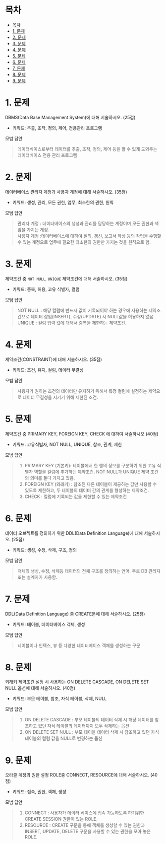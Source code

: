 # 목차

- [목차](#목차)
- [1. 문제](#1-문제)
- [2. 문제](#2-문제)
- [3. 문제](#3-문제)
- [4. 문제](#4-문제)
- [5. 문제](#5-문제)
- [6. 문제](#6-문제)
- [7. 문제](#7-문제)
- [8. 문제](#8-문제)
- [9. 문제](#9-문제)

# 1. 문제

DBMS(Data Base Management System)에 대해 서술하시오. (25점)

* 키워드: 추출, 조작, 정의, 제어, 전용관리 프로그램

모범 답안
> 데이터베이스로부터 데이터를 추출, 조작, 정의, 제어 등을 할 수 있게 도와주는 데이터베이스 전용 관리 프로그램
# 2. 문제

데이터베이스 관리자 계정과 사용자 계정에 대해 서술하시오. (35점)

* 키워드: 생성, 관리, 모든 권한, 업무, 최소한의 권한, 원칙

모범 답안
> 관리자 계정 : 데이터베이스의 생성과 관리를 담당하는 계정이며 모든 권한과 책임을 가지는 계정.  
> 사용자 계정 :데이터베이스에 대하여 질의, 갱신, 보고서 작성 등의 작업을 수행할 수 있는 계정으로 업무에 필요한 최소한의 권한만 가지는 것을 원칙으로 함.
# 3. 문제

제약조건 중 `NOT NULL`, `UNIQUE` 제약조건에 대해 서술하시오. (35점)

* 키워드: 중복, 허용, 고유 식별자, 컬럼

모범 답안
> NOT NULL : 해당 컬럼에 반드시 값이 기록되어야 하는 경우에 사용하는 제약조건으로 데이터 삽입(INSERT), 수정(UPDATE) 시 NULL값을 허용하지 않음.  
> UNIQUE : 컬럼 입력 값에 대해서 중복을 제한하는 제약조건.
# 4. 문제

제약조건(CONSTRAINT)에 대해 서술하시오. (35점)

* 키워드: 조건, 유지, 컬럼, 데이터 무결성

모범 답안
> 사용자가 원하는 조건의 데이터만 유지하기 위해서 특정 컬럼에 설정하는 제약으로 데이터 무결성을 지키기 위해 제한된 조건.
# 5. 문제

제약조건 중 PRIMARY KEY, FOREIGN KEY, CHECK 에 대하여 서술하시오 (40점)

* 키워드: 고유식별자, NOT NULL, UNIQUE, 참조, 관계, 제한

모범 답안
> 1. PRIMARY KEY (기본키): 테이블에서 한 행의 정보를 구분하기 위한 고유 식별자 역할을 컬럼에 추가하는 제약조건. NOT NULL과 UNIQUE 제약 조건의 의미를 둘다 가지고 있음.  
> 2. FOREIGN KEY (외래키) : 참조된 다른 테이블이 제공하는 값만 사용할 수 있도록 제한하고, 두 테이블의 데이터 간의 관계를 형성하는 제약조건.
> 3. CHECK : 컬럼에 기록되는 값을 제한할 수 있는 제약조건
# 6. 문제

데이터 오브젝트를 정의하기 위한 DDL(Data Definition Language)에 대해 서술하시오. (25점)

* 키워드: 생성, 수정, 삭제, 구조, 정의

모범 답안
> 객체의 생성, 수정, 삭제등 데이터의 전체 구조를 정의하는 언어. 주로 DB 관리자 또는 설계자가 사용함.
# 7. 문제

DDL(Data Definition Language) 중 CREATE문에 대해 서술하시오. (25점)

* 키워드: 테이블, 데이터베이스 객체, 생성

모범 답안
> 테이블이나 인덱스, 뷰 등 다양한 데이터베이스 객체를 생성하는 구문
# 8. 문제

외래키 제약조건 설정 시 사용하는 ON DELETE CASCADE, ON DELETE SET NULL 옵션에 대해 서술하시오. (40점)

* 키워드: 부모 테이블, 참조, 자식 테이블, 삭제, NULL

모범 답안
> 1. ON DELETE CASCADE : 부모 테이블의 데이터 삭제 시 해당 데이터를 참조하고 있던 자식 테이블의 데이터까지 모두 삭제하는 옵션
> 2. ON DELETE SET NULL : 부모 테이블 데이터 삭제 시 참조하고 있던 자식 테이블의 컬럼 값을 NULL로 변경하는 옵션
# 9. 문제

오라클 계정의 권한 설정 ROLE중 CONNECT, RESOURCE에 대해 서술하시오. (40점)

* 키워드: 접속, 권한, 객체, 생성

모범 답안
> 1. CONNECT : 사용자가 데이터 베이스에 접속 가능하도록 하기위한 CREATE SESSION 권한이 있는 ROLE.
> 2. RESOURCE : CREATE 구문을 통해 객체를 생성할 수 있는 권한과 INSERT, UPDATE, DELETE 구문을 사용할 수 있는 권한을 모아 놓은 ROLE.
